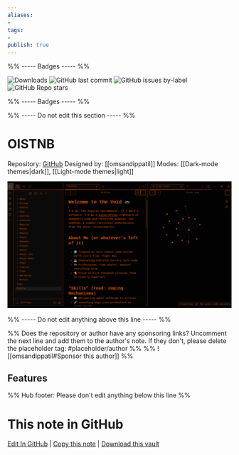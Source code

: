 ```yaml
---
aliases:
- 
tags: 
- 
publish: true
---
```


%% ----- Badges ----- %%

![Downloads](https://img.shields.io/badge/downloads-3020-573E7A?style=for-the-badge&logo=)
![GitHub last commit](https://img.shields.io/github/last-commit/omsandippatil/OISTNB?color=573E7A&label=last%20update&logo=github&style=for-the-badge)
![GitHub issues by-label](https://img.shields.io/github/issues/omsandippatil/OISTNB/help%20wanted?color=573E7A&logo=github&style=for-the-badge) 
![GitHub Repo stars](https://img.shields.io/github/stars/omsandippatil/OISTNB?color=573E7A&logo=github&style=for-the-badge)

%% ----- Badges ----- %%

%% ----- Do not edit this section ----- %%

# OISTNB

Repository: [GitHub](https://github.com/omsandippatil/OISTNB)
Designed by: [[omsandippatil]]
Modes: [[Dark-mode themes|dark]], [[Light-mode themes|light]]



![screenshot](https://github.com/omsandippatil/OISTNB/raw/HEAD/OISTNB.png)

%% ----- Do not edit anything above this line ----- %% 

%% Does the repository or author have any sponsoring links? Uncomment the next line and add them to the author's note. If they don't, please delete the placeholder tag: #placeholder/author %%
%% ![[omsandippatil#Sponsor this author]] %%


## Features



%% Hub footer: Please don't edit anything below this line %%

# This note in GitHub

<span class="git-footer">[Edit In GitHub](https://github.dev/obsidian-community/obsidian-hub/blob/main/02%20-%20Community%20Expansions/02.05%20All%20Community%20Expansions/Themes/OISTNB.md "git-hub-edit-note") | [Copy this note](https://raw.githubusercontent.com/obsidian-community/obsidian-hub/main/02%20-%20Community%20Expansions/02.05%20All%20Community%20Expansions/Themes/OISTNB.md "git-hub-copy-note") | [Download this vault](https://github.com/obsidian-community/obsidian-hub/archive/refs/heads/main.zip "git-hub-download-vault") </span>
